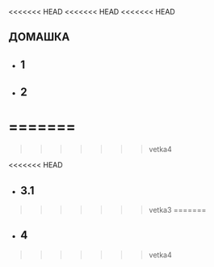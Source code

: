 <<<<<<< HEAD
<<<<<<< HEAD
<<<<<<< HEAD
## ДОМАШКА

* ## 1 
* ## 2

=======
=======
>>>>>>> vetka4




<<<<<<< HEAD
* ## 3.1
>>>>>>> vetka3
=======

* ## 4
>>>>>>> vetka4
